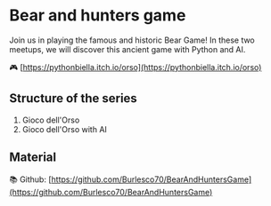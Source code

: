 # Bear and hunters game

Join us in playing the famous and historic Bear Game! In these two meetups, we will discover this ancient game with Python and AI.

🎮 [https://pythonbiella.itch.io/orso](https://pythonbiella.itch.io/orso)

## Structure of the series
1. Gioco dell'Orso
2. Gioco dell'Orso with AI

## Material

📚 Github: [https://github.com/Burlesco70/BearAndHuntersGame](https://github.com/Burlesco70/BearAndHuntersGame)

